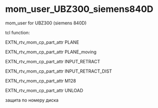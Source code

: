 # mom_user_UBZ300_siemens840D
 mom_user for UBZ300 (siemens 840D)

 tcl function:
 
  EXTN_rtv_mom_cp_part_attr PLANE
  
  EXTN_rtv_mom_cp_part_attr PLANE_moving
  
  EXTN_rtv_mom_cp_part_attr INPUT_RETRACT
  
  EXTN_rtv_mom_cp_part_attr INPUT_RETRACT_DIST
  
  EXTN_rtv_mom_cp_part_attr M128
  
  EXTN_rtv_mom_cp_part_attr UNLOAD

 защита по номеру диска
 